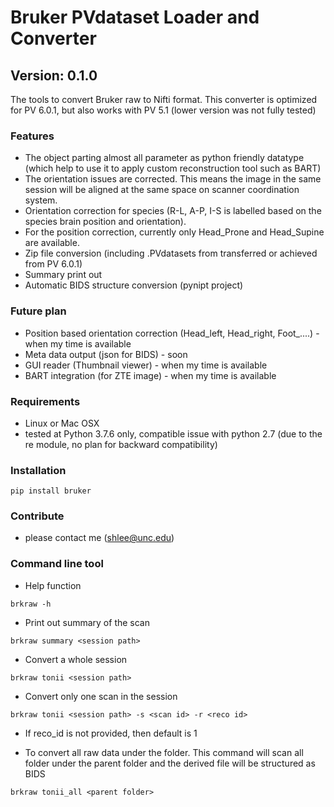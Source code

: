 # Bruker PVdataset Loader and Converter
## Version: 0.1.0

The tools to convert Bruker raw to Nifti format.
This converter is optimized for PV 6.0.1, but also works with PV 5.1 (lower version was not fully tested)

### Features
- The object parting almost all parameter as python friendly datatype (which help to use it to apply custom reconstruction tool such as BART)
- The orientation issues are corrected. This means the image in the same session will be aligned at the same space on scanner coordination system.
- Orientation correction for species (R-L, A-P, I-S is labelled based on the species brain position and orientation).
- For the position correction, currently only Head_Prone and Head_Supine are available.
- Zip file conversion (including .PVdatasets from transferred or achieved from PV 6.0.1)
- Summary print out
- Automatic BIDS structure conversion (pynipt project)

### Future plan
- Position based orientation correction (Head_left, Head_right, Foot_....) - when my time is available
- Meta data output (json for BIDS)           - soon
- GUI reader (Thumbnail viewer)              - when my time is available
- BART integration (for ZTE image)           - when my time is available

### Requirements
- Linux or Mac OSX
- tested at Python 3.7.6 only, compatible issue with python 2.7 (due to the re module, no plan for backward compatibility)

### Installation
```angular2html
pip install bruker
```

### Contribute
- please contact me (shlee@unc.edu)

### Command line tool
- Help function
```angular2html
brkraw -h
```

- Print out summary of the scan
```angular2html
brkraw summary <session path>
```

- Convert a whole session
```angular2html
brkraw tonii <session path>
```

- Convert only one scan in the session
```angular2html
brkraw tonii <session path> -s <scan id> -r <reco id>
```

- If reco_id is not provided, then default is 1

- To convert all raw data under the folder. This command will scan all folder under the parent folder and the derived file will be structured as BIDS
```angular2html
brkraw tonii_all <parent folder>
```